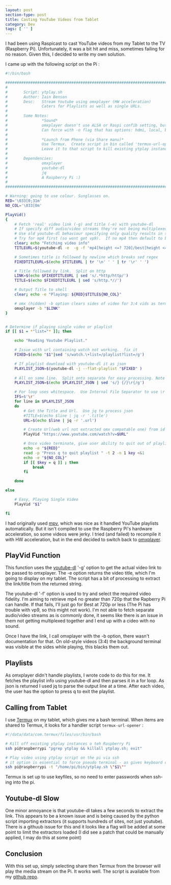 ```yaml
---
layout: post
section-type: post
title: Casting YouTube Videos from Tablet
category: Dev
tags: [ '' ]
---
```



I had been using Raspicast to cast YouTube videos from my Tablet to the TV (Raspberry Pi).
Unfortunately, it was a bit hit and miss, sometimes failing for no reason. Given this, I
decided to write my own solution.

I came up with the following script on the Pi :

```bash
#!/bin/bash

############################################################################################## 
#	
#		Script: ytplay.sh
#		Author:	Iain Benson
#		Desc:	Stream Youtube using omxplayer (HW acceleration)
#				Caters for Playlists as well as single URLs.
#
#		Some Notes:
#				*Sound*
#				omxplayer doesn't use ALSA or Raspi confib setting, but detects automagically
#				Can force with -o flag that has options: hdmi, local, both
#
#				*Launch from Phone (via Share manu)*
#				Use Termux.  Create script in bin called 'termux-url-opener'
#				Leave it to that script to kill existing ytplay instances
#
#		Dependencies:
#				omxplayer
#				youtube-dl
#				jq
#				A Raspberry Pi :)
#
############################################################################################## 

# Warning: going to use colour. Sunglasses on.
RED='\033[0;31m'
NO_COL='\033[0m'

PlayVid()
{
	# Fetch 'real' video link (-g) and title (-e) with youtube-dl
	# If specify diff audio/video streams they're not being multiplexed (ffmpeg issue?) => No sound
	# Use old youtube-dl behaviour specifying only quality results in single file - See github page.
	# Try for mp4 first (so wont get vp9).  If no mp4 then default to best that is avilable.
	clear; echo "Fetching video info"
	TITLEURL=$(youtube-dl -e  -g -f 'mp4[height <=? 720]/best[height <=? 720]' "$1")

	# Sometimes title is followed by newline which breaks sed regex
	FIXEDTITLEURL=$(echo $TITLEURL | tr '\n' ' ' | tr '\r' ' ')

	# Title followed by link.  Split on http
	LINK=$(echo $FIXEDTITLEURL | sed 's/.*http/http/')
	TITLE=$(echo $FIXEDTITLEURL | sed 's/http.*//')

	# Output Title to shell
	clear; echo -e "Playing: ${RED}$TITLE${NO_COL}"

	# omx (hidden) -b option clears sides of video for 3:4 vids as terminal was visible
	omxplayer -b "$LINK"
}


# Determine if playing single video or playlist
if [[ $1 = *"list="* ]]; then

	echo "Reading Youtube Playlist."

	# Issue with url containing watch not working.  fix it
	FIXED=$(echo "$1"|sed 's/watch.\+list=/playlist?list=/g')

	# If playlist download with youtube-dl it as json
	PLAYLIST_JSON=$(youtube-dl -j --flat-playlist "$FIXED" )
	
	# All on same line.  Split onto separate for easy processing. Note \n doesn't work.
	PLAYLIST_JSON=$(echo $PLAYLIST_JSON | sed 's/} {/}\r{/g')

	# For loop uses whitespace.  Use Internal File Separator to use \r instead
	IFS=$'\r'
	for line in $PLAYLIST_JSON
	do
		# Get the Title and Url.  Use jq to process json
		#TITLE=$(echo $line | jq -r '.title')
		URL=$(echo $line | jq -r '.url')

		# Create Url(web url not extracted omx compatable one) from id and play using our function above
		PlayVid "https://www.youtube.com/watch?v=$URL"

		# Once video terminate, give user ability to quit out of playlist
		echo -e "${RED}"
		read -p "Press q to quit playlist " -t 2 -n 1 key <&1
		echo -e "${NO_COL}"
		if [[ $key = q ]] ; then
			break
		fi

	done

else

	# Easy, Playing Single Video
	PlayVid "$1"

fi
```

I had originally used [mpv](https://mpv.io/), which was nice as it handled YouTube playlists automatically.
But it isn't compiled to use the Raspberry Pi's hardware acceleration, so some videos were
jerky.  I tried (and failed) to recompile it with HW acceleration, but in the end decided to switch back to
[omxplayer](https://github.com/popcornmix/omxplayer/).

## PlayVid Function

This function uses the [youtube-dl](https://rg3.github.io/youtube-dl/) '-g' option to get the actual video link to be
passed to omxplayer. The -e option returns the video title, which I'm going to display on
my tablet.  The script has a bit of processing to extract the link/title from the returned
string.

The youtube-dl '-f' option is used to try and select the required video fidelity.  I'm
aiming to retrieve mp4 no greater than 720p that the Rapberry Pi can handle.  If that fails,
I'll just go for Best at 720p or less (The Pi has trouble with vp9, so this might not
work).  I'm not able to fetch separate audio/video streams as is commonly done, it seems
like there is an issue in them not getting multiplexed together and I end up with a cideo
with no sound.

Once I have the link, I call omxplayer with the -b option, there wasn't documentation for
that.  On old-style videos (3:4) the background terminal was visible at the sides while playing, this
blacks them out.

## Playlists

As omxplayer didn't handle playlists, I wrote code to do this for me.  It fetches the
playlist info using youtube-dl and then parses it in a for loop.  As json is returned I 
used jq to parse the output line at a time.  After each video, the user has the option to press q to exit
the playlist.

## Calling from Tablet

I use [Termux](https://termux.com/) on my tablet, which gives me a bash terminal.  When items are shared to
Termux, it looks for a handler script `termux-url-opener` :


```bash
#!/data/data/com.termux/files/usr/bin/bash

# Kill off existing ytplay instances o teh Raspberry Pi
ssh pi@raspberrypi "pgrep ytplay && killall ytplay.sh; exit"

# Play video using ytplay script on the pi via ssh
# it option is essential to force pseudo terminal - as gives keyboard control
ssh pi@raspberrypi -t "/home/pi/bin/ytplay.sh \"$1\""

```

Termux is set up to use keyfiles, so no need to enter passwords when ssh-ing into the
pi. 

## Youtube-dl Slow

One minor annoyance is that youtube-dl takes a few seconds to extract the link.  This
appears to be a known issue and is being caused by the python script importing extractors 
(it supports hundreds of sites, not just youtube).  There is a githuub issue for this and
it looks like a flag will be added at some point to limit the extractors loaded (I did see
a patch that could be manually applied, I may do this at some point)


## Conclusion

With this set up, simply selecting share then Termux from the browser will play the media stream 
on the Pi.  It works well. The script is available from my [github repo](https://github.com/0x3F3F/bin/blob/master/ytplay.sh).





